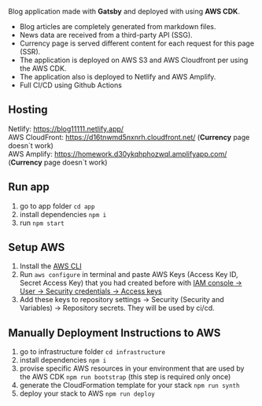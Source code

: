 Blog application made with **Gatsby** and deployed with using **AWS CDK**.

- Blog articles are completely generated from markdown files.
- News data are received from a third-party API (SSG).
- Currency page is served different content for each request for this page (SSR).
- The application is deployed on AWS S3 and AWS Cloudfront per using the AWS CDK.
- The application also is deployed to Netlify and AWS Amplify.
- Full CI/CD using Github Actions

## Hosting

Netlify: https://blog11111.netlify.app/  
AWS CloudFront: https://d16tnwmd5nxnrh.cloudfront.net/ (**Currency** page doesn\`t work)  
AWS Amplify: https://homework.d30ykqhphozwql.amplifyapp.com/ (**Currency** page doesn`t work)

## Run app

1. go to app folder `cd app`
2. install dependencies `npm i`
3. run `npm start`

## Setup AWS

1. Install the [AWS CLI](https://docs.aws.amazon.com/cli/latest/userguide/getting-started-install.html)
2. Run `aws configure` in terminal and paste AWS Keys (Access Key ID, Secret Access Key) that you had created before with [IAM console -> User -> Security credentials -> Access keys](https://docs.aws.amazon.com/IAM/latest/UserGuide/id_credentials_access-keys.html?icmpid=docs_iam_console#Using_CreateAccessKey)
3. Add these keys to repository settings -> Security (Security and Variables) -> Repository secrets. They will be used by ci/cd.

## Manually Deployment Instructions to AWS

1. go to infrastructure folder `cd infrastructure`
2. install dependencies `npm i`
3. provise specific AWS resources in your environment that are used by the AWS CDK `npm run bootstrap` (this step is required only once)
4. generate the CloudFormation template for your stack `npm run synth`
5. deploy your stack to AWS `npm run deploy`
